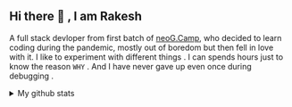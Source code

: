 ## Hi there 👋 , I am Rakesh

A full stack devloper from first batch of [neoG.Camp](https://neog.camp/),
who decided to learn coding during the pandemic, mostly out of boredom but then fell in love with it.
I like to experiment with different things . I can spends hours just to know the reason `WHY` . And I have never gave up even once during debugging . 



<details>
  <summary>My github stats</summary>
  &nbsp;&nbsp;&nbsp;&nbsp;<img src="https://github-readme-stats.vercel.app/api?username=ra-kesh">
</details>  



<!--
**ra-kesh/ra-kesh** is a ✨ _special_ ✨ repository because its `README.md` (this file) appears on your GitHub profile.

Here are some ideas to get you started:

- 🔭 I’m currently working on ...
- 🌱 I’m currently learning ...
- 👯 I’m looking to collaborate on ...
- 🤔 I’m looking for help with ...
- 💬 Ask me about ...
- 📫 How to reach me: ...
- 😄 Pronouns: ...
- ⚡ Fun fact: ...
-->
